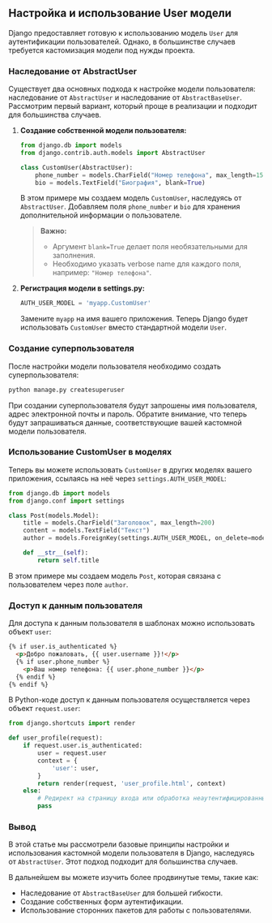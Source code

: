 ## Настройка и использование User модели

Django предоставляет готовую к использованию модель `User` для аутентификации пользователей. Однако, в большинстве случаев требуется кастомизация модели под нужды проекта. 

### Наследование от AbstractUser

Существует два основных подхода к настройке модели пользователя: наследование от `AbstractUser` и наследование от `AbstractBaseUser`. Рассмотрим первый вариант, который проще в реализации и подходит для большинства случаев.

1. **Создание собственной модели пользователя:**

   ```python
   from django.db import models
   from django.contrib.auth.models import AbstractUser

   class CustomUser(AbstractUser):
       phone_number = models.CharField("Номер телефона", max_length=15, blank=True)
       bio = models.TextField("Биография", blank=True)
   ```

   В этом примере мы создаем модель `CustomUser`, наследуясь от `AbstractUser`. Добавляем поля `phone_number` и `bio` для хранения дополнительной информации о пользователе. 

   > **Важно:** 
   > * Аргумент `blank=True` делает поля необязательными для заполнения.
   > * Необходимо указать verbose name для каждого поля, например: `"Номер телефона"`.

2. **Регистрация модели в settings.py:**

   ```python
   AUTH_USER_MODEL = 'myapp.CustomUser'
   ```

   Замените `myapp` на имя вашего приложения. Теперь Django будет использовать `CustomUser` вместо стандартной модели `User`.

### Создание суперпользователя

После настройки модели пользователя необходимо создать суперпользователя:

```bash
python manage.py createsuperuser
```

При создании суперпользователя будут запрошены имя пользователя, адрес электронной почты и пароль. Обратите внимание, что теперь будут запрашиваться данные, соответствующие вашей кастомной модели пользователя.

### Использование CustomUser в моделях

Теперь вы можете использовать `CustomUser` в других моделях вашего приложения, ссылаясь на неё через `settings.AUTH_USER_MODEL`:

```python
from django.db import models
from django.conf import settings

class Post(models.Model):
    title = models.CharField("Заголовок", max_length=200)
    content = models.TextField("Текст")
    author = models.ForeignKey(settings.AUTH_USER_MODEL, on_delete=models.CASCADE)

    def __str__(self):
        return self.title
```

В этом примере мы создаем модель `Post`, которая связана с пользователем через поле `author`.

### Доступ к данным пользователя

Для доступа к данным пользователя в шаблонах можно использовать объект `user`:

```html
{% if user.is_authenticated %}
  <p>Добро пожаловать, {{ user.username }}!</p>
  {% if user.phone_number %}
    <p>Ваш номер телефона: {{ user.phone_number }}</p>
  {% endif %}
{% endif %}
```

В Python-коде доступ к данным пользователя осуществляется через объект `request.user`:

```python
from django.shortcuts import render

def user_profile(request):
    if request.user.is_authenticated:
        user = request.user
        context = {
            'user': user,
        }
        return render(request, 'user_profile.html', context)
    else:
        # Редирект на страницу входа или обработка неаутентифицированных пользователей
        pass
```

### Вывод

В этой статье мы рассмотрели базовые принципы настройки и использования кастомной модели пользователя в Django, наследуясь от `AbstractUser`. Этот подход подходит для большинства случаев. 

В дальнейшем вы можете изучить более продвинутые темы, такие как:

* Наследование от `AbstractBaseUser` для большей гибкости.
* Создание собственных форм аутентификации.
* Использование сторонних пакетов для работы с пользователями. 
